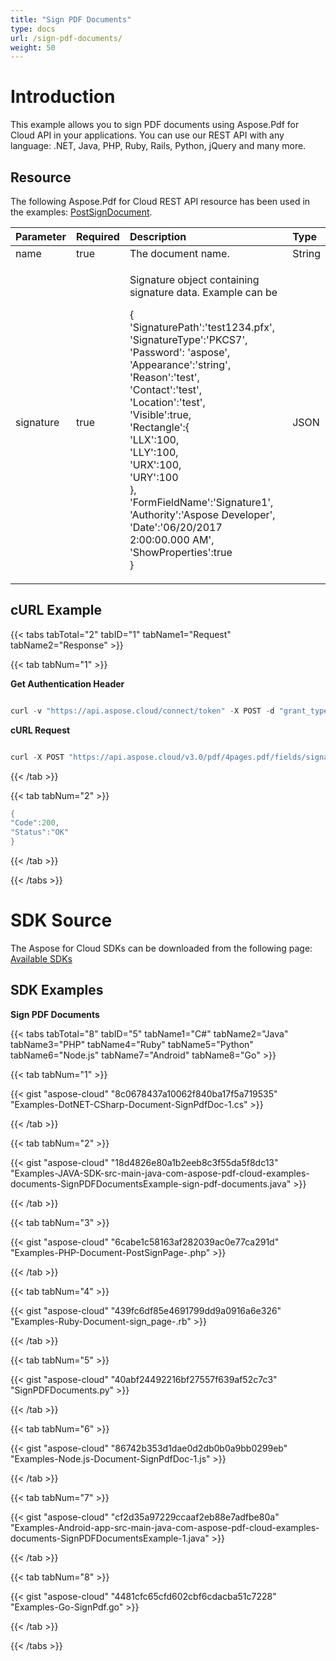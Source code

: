 ```yaml
---
title: "Sign PDF Documents"
type: docs
url: /sign-pdf-documents/
weight: 50
---
```


# **Introduction**
This example allows you to sign PDF documents using Aspose.Pdf for Cloud API in your applications. You can use our REST API with any language: .NET, Java, PHP, Ruby, Rails, Python, jQuery and many more.
## **Resource**
The following Aspose.Pdf for Cloud REST API resource has been used in the examples: [PostSignDocument](https://apireference.aspose.cloud/pdf/#!/Document/PostSignDocument).

|**Parameter**|**Required**|**Description**|**Type**|
| :- | :- | :- | :- |
|name|true|The document name.|String|
|signature|true|<p>Signature object containing signature data. Example can be</p><p>{<br>'SignaturePath':'test1234.pfx',<br>'SignatureType':'PKCS7',<br>'Password': 'aspose',<br>'Appearance':'string',<br>'Reason':'test',<br>'Contact':'test',<br>'Location':'test',<br>'Visible':true,<br>'Rectangle':{<br>'LLX':100,<br>'LLY':100,<br>'URX':100,<br>'URY':100<br>},<br>'FormFieldName':'Signature1',<br>'Authority':'Aspose Developer',<br>'Date':'06/20/2017 2:00:00.000 AM',<br>'ShowProperties':true<br>}</p>| JSON|

## **cURL Example**
{{< tabs tabTotal="2" tabID="1" tabName1="Request" tabName2="Response" >}}

{{< tab tabNum="1" >}}

**Get Authentication Header**

```java

curl -v "https://api.aspose.cloud/connect/token" -X POST -d "grant_type=client_credentials&client_id=<APP_SID>&client_secret=<APP_KEY>" -H "Content-Type: application/x-www-form-urlencoded" -H "Accept: application/json"

```

**cURL Request**

```java

curl -X POST "https://api.aspose.cloud/v3.0/pdf/4pages.pdf/fields/signature" -H "accept: application/json"  -H "Content-Type: application/json" -d "{ \"Links\": [ { \"Href\": \"http://abc.com/abc.pdf\", \"Rel\": \"string\", \"Type\": \"string\", \"Title\": \"string\" } ], \"PartialName\": \"string\", \"FullName\": \"string\", \"Rect\": { \"LLX\": 0, \"LLY\": 0, \"URX\": 0, \"URY\": 0 }, \"Value\": \"string\", \"PageIndex\": 0, \"Height\": 0, \"Width\": 0, \"ZIndex\": 0, \"IsGroup\": true, \"IsSharedField\": true, \"Flags\": [ \"Default\" ], \"Color\": { \"A\": 0, \"R\": 0, \"G\": 0, \"B\": 0 }, \"Contents\": \"string\", \"Margin\": { \"Left\": 0, \"Right\": 0, \"Top\": 0, \"Bottom\": 0 }, \"Highlighting\": \"None\", \"HorizontalAlignment\": \"None\", \"VerticalAlignment\": \"None\", \"Border\": { \"Width\": 0, \"EffectIntensity\": 0, \"Style\": \"Solid\", \"Effect\": \"None\", \"Dash\": { \"On\": 0, \"Off\": 0 }, \"Color\": { \"A\": 0, \"R\": 0, \"G\": 0, \"B\": 0 } }, \"Signature\": { \"SignaturePath\": \"string\", \"SignatureType\": \"PKCS1\", \"Password\": \"string\", \"Appearance\": \"string\", \"Reason\": \"string\", \"Contact\": \"string\", \"Location\": \"string\", \"Visible\": true, \"Rectangle\": { \"LLX\": 0, \"LLY\": 0, \"URX\": 0, \"URY\": 0 }, \"FormFieldName\": \"string\", \"Authority\": \"string\", \"Date\": \"string\", \"ShowProperties\": true, \"TimestampSettings\": { \"ServerUrl\": \"string\", \"BasicAuthCredentials\": \"string\" }, \"IsValid\": true, \"CustomAppearance\": { \"FontFamilyName\": \"string\", \"FontSize\": 0, \"ShowContactInfo\": true, \"ShowReason\": true, \"ShowLocation\": true, \"ContactInfoLabel\": \"string\", \"ReasonLabel\": \"string\", \"LocationLabel\": \"string\", \"DigitalSignedLabel\": \"string\", \"DateSignedAtLabel\": \"string\", \"DateTimeLocalFormat\": \"string\", \"DateTimeFormat\": \"string\" } }}" -H "authorization: Bearer eyJhbGciOiJSUzI1NiIsInR5cCI6IkpXVCJ9.eyJuYmYiOjE1OTQzNjg3MzIsImV4cCI6MTU5NDQ1NTEzMiwiaXNzIjoiaHR0cHM6Ly9hcGkuYXNwb3NlLmNsb3VkIiwiYXVkIjpbImh0dHBzOi8vYXBpLmFzcG9zZS5jbG91ZC9yZXNvdXJjZXMiLCJhcGkucGxhdGZvcm0iLCJhcGkucHJvZHVjdHMiLCJhcGkuc3RvcmFnZSJdLCJjbGllbnRfaWQiOiJiZmM1MzQyOS01NzkwLTRhZTUtOGE5Ni04OWVjYWJlNGIyYTAiLCJjbGllbnRfZGVmYXVsdF9zdG9yYWdlIjoiMjVDNDNBNUMtMEQ1RS00MjFCLTlGMTUtQjRCNzY0RDRCMEVEIiwiY2xpZW50X2lkU3J2SWQiOiI0MDQ4OTkiLCJzY29wZSI6WyJhcGkucGxhdGZvcm0iLCJhcGkucHJvZHVjdHMiLCJhcGkuc3RvcmFnZSJdfQ.dffSyfQnUjUeHWxe1x8F-aWcQLmDLQH11nEo6yi5udVSBLMIQdQ9rZbF52MzYygIBch8j_Ee8t3vVgP754cp1sEOjqOqQ3ZzmT8gGe4X4hp57Y5CU2N0Wqv4CGYY7_TFplRl-1xsUVYjmDZMND0-JjSCSGPXXjy0A0PV8qfIAfBGyImSApdAbD9qJTfwncaZLOeQN_KL-9p3QyScT9d7V_NvXMA_cYc6XQZtlJvgO-Zn4EypNUS2n4kwkJqh3dxrrmMiHZlSsDRCmSP16BcI4xDUtU7LEyJJFUdR4bUM4e_CtNW3tedwT-D5UI06gIYjTV2cKekgfVCGC-9sVcMmpQ"

```

{{< /tab >}}

{{< tab tabNum="2" >}}

```java
{
"Code":200,
"Status":"OK"
}
```

{{< /tab >}}

{{< /tabs >}}
# **SDK Source**
The Aspose for Cloud SDKs can be downloaded from the following page: [Available SDKs](/pdf/available-sdks/)
## **SDK Examples**
**Sign PDF Documents**

{{< tabs tabTotal="8" tabID="5" tabName1="C#" tabName2="Java" tabName3="PHP" tabName4="Ruby" tabName5="Python" tabName6="Node.js" tabName7="Android" tabName8="Go" >}}

{{< tab tabNum="1" >}}

{{< gist "aspose-cloud" "8c0678437a10062f840ba17f5a719535" "Examples-DotNET-CSharp-Document-SignPdfDoc-1.cs" >}}

{{< /tab >}}

{{< tab tabNum="2" >}}

{{< gist "aspose-cloud" "18d4826e80a1b2eeb8c3f55da5f8dc13" "Examples-JAVA-SDK-src-main-java-com-aspose-pdf-cloud-examples-documents-SignPDFDocumentsExample-sign-pdf-documents.java" >}}

{{< /tab >}}

{{< tab tabNum="3" >}}

{{< gist "aspose-cloud" "6cabe1c58163af282039ac0e77ca291d" "Examples-PHP-Document-PostSignPage-.php" >}}

{{< /tab >}}

{{< tab tabNum="4" >}}

{{< gist "aspose-cloud" "439fc6df85e4691799dd9a0916a6e326" "Examples-Ruby-Document-sign_page-.rb" >}}

{{< /tab >}}

{{< tab tabNum="5" >}}

{{< gist "aspose-cloud" "40abf24492216bf27557f639af52c7c3" "SignPDFDocuments.py" >}}

{{< /tab >}}

{{< tab tabNum="6" >}}

{{< gist "aspose-cloud" "86742b353d1dae0d2db0b0a9bb0299eb" "Examples-Node.js-Document-SignPdfDoc-1.js" >}}

{{< /tab >}}

{{< tab tabNum="7" >}}

{{< gist "aspose-cloud" "cf2d35a97229ccaaf2eb88e7adfbe80a" "Examples-Android-app-src-main-java-com-aspose-pdf-cloud-examples-documents-SignPDFDocumentsExample-1.java" >}}

{{< /tab >}}

{{< tab tabNum="8" >}}

{{< gist "aspose-cloud" "4481cfc65cfd602cbf6cdacba51c7228" "Examples-Go-SignPdf.go" >}}

{{< /tab >}}

{{< /tabs >}}
